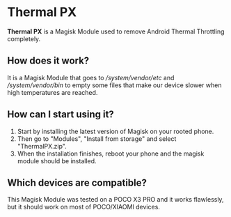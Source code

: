 # Thermal PX
**Thermal PX** is a Magisk Module used to remove Android Thermal Throttling completely.

## How does it work?
It is a Magisk Module that goes to */system/vendor/etc* and */system/vendor/bin* to empty some files that make our device slower when high temperatures are reached.

## How can I start using it?
1. Start by installing the latest version of Magisk on your rooted phone.
2. Then go to "Modules", "Install from storage" and select "ThermalPX.zip".
3. When the installation finishes, reboot your phone and the magisk module should be installed.  

## Which devices are compatible?
This Magisk Module was tested on a POCO X3 PRO and it works flawlessly, but it should work on most of POCO/XIAOMI devices.
